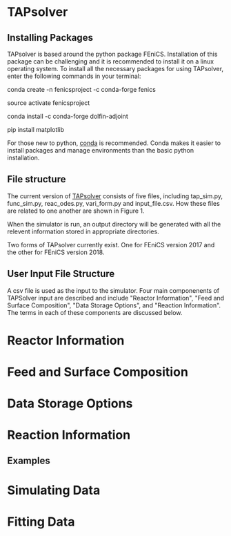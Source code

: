 # TAPsolver

## Installing Packages

TAPsolver is based around the python package FEniCS. Installation of this package can be challenging and it is recommended to install it on a linux operating system. To install all the necessary packages for using TAPsolver, enter the following commands in your terminal:

conda create -n fenicsproject -c conda-forge fenics

source activate fenicsproject

conda install -c conda-forge dolfin-adjoint

pip install matplotlib

For those new to python, [conda](https://docs.conda.io/projects/conda/en/latest/user-guide/install/) is recommended. Conda makes it easier to install packages and manage environments than the basic python installation.

## File structure

The current version of [TAPsolver](https://github.com/medford-group/TAPsolver/tree/master/tapsolver/v1) consists of five files, including tap_sim.py, func_sim.py, reac_odes.py, vari_form.py and input_file.csv. How these files are related to one another are shown in Figure 1.



When the simulator is run, an output directory will be generated with all the relevent information stored in appropriate directories. 

Two forms of TAPsolver currently exist. One for FEniCS version 2017 and the other for FEniCS version 2018. 

## User Input File Structure

A csv file is used as the input to the simulator. Four main componenents of TAPSolver input are described and include "Reactor Information", "Feed and Surface Composition", "Data Storage Options", and "Reaction Information". The terms in each of these components are discussed below. 

# Reactor Information



# Feed and Surface Composition

# Data Storage Options

# Reaction Information

## Examples

# Simulating Data

# Fitting Data
